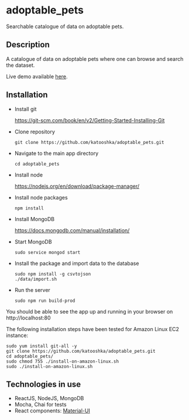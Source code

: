 # adoptable_pets
Searchable catalogue of data on adoptable pets.

## Description

A catalogue of data on adoptable pets where one can browse and search the dataset. 

Live demo available [here](http://ec2-35-178-39-97.eu-west-2.compute.amazonaws.com/).

## Installation

* Install git
  
  https://git-scm.com/book/en/v2/Getting-Started-Installing-Git

* Clone repository

  `git clone https://github.com/katooshka/adoptable_pets.git`

* Navigate to the main app directory

  `cd adoptable_pets`

* Install node

  https://nodejs.org/en/download/package-manager/

* Install node packages

  `npm install`

* Install MongoDB

  https://docs.mongodb.com/manual/installation/

* Start MongoDB

  `sudo service mongod start`
* Install the package and import data to the database

  ```
  sudo npm install -g csvtojson
  ./data/import.sh
  ```
* Run the server

  `sudo npm run build-prod`

You should be able to see the app up and running in your browser on http://localhost:80

The following installation steps have been tested for Amazon Linux EC2 instance:

  ```
  sudo yum install git-all -y
  git clone https://github.com/katooshka/adoptable_pets.git
  cd adoptable_pets/
  sudo chmod 755 ./install-on-amazon-linux.sh
  sudo ./install-on-amazon-linux.sh
  ```
## Technologies in use
* ReactJS, NodeJS, MongoDB
* Mocha, Chai for tests
* React components: [Material-UI](http://www.material-ui.com/)



